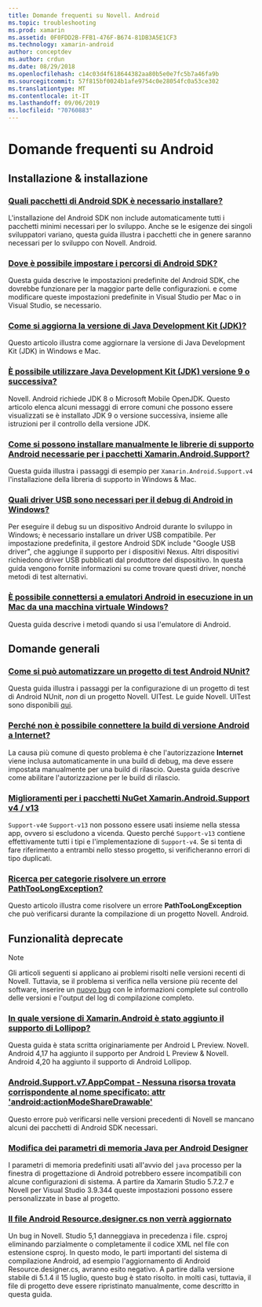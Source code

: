 ```yaml
---
title: Domande frequenti su Novell. Android
ms.topic: troubleshooting
ms.prod: xamarin
ms.assetid: 0F0FDD2B-FFB1-476F-B674-81DB3A5E1CF3
ms.technology: xamarin-android
author: conceptdev
ms.author: crdun
ms.date: 08/29/2018
ms.openlocfilehash: c14c03d4f618644382aa80b5e0e7fc5b7a46fa9b
ms.sourcegitcommit: 57f815bf0024b1afe9754c0e28054fc0a53ce302
ms.translationtype: MT
ms.contentlocale: it-IT
ms.lasthandoff: 09/06/2019
ms.locfileid: "70760883"
---
```

# <a name="android-frequently-asked-questions"></a>Domande frequenti su Android

## <a name="installation--setup"></a>Installazione & installazione

### <a name="which-android-sdk-packages-should-i-installinstall-android-sdk-packagesmd"></a>[Quali pacchetti di Android SDK è necessario installare?](install-android-sdk-packages.md)

L'installazione del Android SDK non include automaticamente tutti i pacchetti minimi necessari per lo sviluppo. Anche se le esigenze dei singoli sviluppatori variano, questa guida illustra i pacchetti che in genere saranno necessari per lo sviluppo con Novell. Android.

### <a name="where-can-i-set-my-android-sdk-locationsandroid-sdk-locationmd"></a>[Dove è possibile impostare i percorsi di Android SDK?](android-sdk-location.md)

Questa guida descrive le impostazioni predefinite del Android SDK, che dovrebbe funzionare per la maggior parte delle configurazioni. e come modificare queste impostazioni predefinite in Visual Studio per Mac o in Visual Studio, se necessario.

### <a name="how-do-i-update-the-java-development-kit-jdk-versionupdate-jdkmd"></a>[Come si aggiorna la versione di Java Development Kit (JDK)?](update-jdk.md)

Questo articolo illustra come aggiornare la versione di Java Development Kit (JDK) in Windows e Mac.

### <a name="can-i-use-java-development-kit-jdk-version-9-or-laterjdk9-errorsmd"></a>[È possibile utilizzare Java Development Kit (JDK) versione 9 o successiva?](jdk9-errors.md)

Novell. Android richiede JDK 8 o Microsoft Mobile OpenJDK. Questo articolo elenca alcuni messaggi di errore comuni che possono essere visualizzati se è installato JDK 9 o versione successiva, insieme alle istruzioni per il controllo della versione JDK.

### <a name="how-can-i-manually-install-the-android-support-libraries-required-by-the-xamarinandroidsupport-packagesinstall-android-support-librarymd"></a>[Come si possono installare manualmente le librerie di supporto Android necessarie per i pacchetti Xamarin.Android.Support?](install-android-support-library.md)

Questa guida illustra i passaggi di esempio per `Xamarin.Android.Support.v4` l'installazione della libreria di supporto in Windows & Mac.

### <a name="what-usb-drivers-do-i-need-to-debug-android-on-windowsandroid-drivers-debug-windowsmd"></a>[Quali driver USB sono necessari per il debug di Android in Windows?](android-drivers-debug-windows.md)

Per eseguire il debug su un dispositivo Android durante lo sviluppo in Windows; è necessario installare un driver USB compatibile. Per impostazione predefinita, il gestore Android SDK include "Google USB driver", che aggiunge il supporto per i dispositivi Nexus.
Altri dispositivi richiedono driver USB pubblicati dal produttore del dispositivo. In questa guida vengono fornite informazioni su come trovare questi driver, nonché metodi di test alternativi.

### <a name="is-it-possible-to-connect-to-android-emulators-running-on-a-mac-from-a-windows-vmconnect-android-emulator-mac-windowsmd"></a>[È possibile connettersi a emulatori Android in esecuzione in un Mac da una macchina virtuale Windows?](connect-android-emulator-mac-windows.md)

Questa guida descrive i metodi quando si usa l'emulatore di Android.

## <a name="general-questions"></a>Domande generali

### <a name="how-do-i-automate-an-android-nunit-test-projectautomate-android-nunit-testmd"></a>[Come si può automatizzare un progetto di test Android NUnit?](automate-android-nunit-test.md)

Questa guida illustra i passaggi per la configurazione di un progetto di test di Android NUnit, _non_ di un progetto Novell. UITest. Le guide Novell. UITest sono disponibili [qui](https://docs.microsoft.com/appcenter/test-cloud/preparing-for-upload/uitest).

### <a name="why-cant-my-android-release-build-connect-to-the-internetandroid-internetmd"></a>[Perché non è possibile connettere la build di versione Android a Internet?](android-internet.md)

La causa più comune di questo problema è che l'autorizzazione **Internet** viene inclusa automaticamente in una build di debug, ma deve essere impostata manualmente per una build di rilascio. Questa guida descrive come abilitare l'autorizzazione per le build di rilascio.

### <a name="smarter-xamarin-android-support-v4--v13-nuget-packagesandroid-support-v4v13-librariesmd"></a>[Miglioramenti per i pacchetti NuGet Xamarin.Android.Support v4 / v13](android-support-v4v13-libraries.md)

`Support-v4`e `Support-v13` non possono essere usati insieme nella stessa app, ovvero si escludono a vicenda. Questo perché `Support-v13` contiene effettivamente tutti i tipi e l'implementazione di `Support-v4`. Se si tenta di fare riferimento a entrambi nello stesso progetto, si verificheranno errori di tipo duplicati.

### <a name="how-do-i-resolve-a-pathtoolongexception-errorpath-too-long-exceptionmd"></a>[Ricerca per categorie risolvere un errore PathTooLongException?](path-too-long-exception.md)

Questo articolo illustra come risolvere un errore **PathTooLongException** che può verificarsi durante la compilazione di un progetto Novell. Android.

## <a name="deprecated"></a>Funzionalità deprecate

> [!NOTE]
> Gli articoli seguenti si applicano ai problemi risolti nelle versioni recenti di Novell. Tuttavia, se il problema si verifica nella versione più recente del software, inserire un [nuovo bug](~/cross-platform/troubleshooting/questions/howto-file-bug.md) con le informazioni complete sul controllo delle versioni e l'output del log di compilazione completo.

### <a name="what-version-of-xamarinandroid-added-lollipop-supportxa-lollipopmd"></a>[In quale versione di Xamarin.Android è stato aggiunto il supporto di Lollipop?](xa-lollipop.md)

Questa guida è stata scritta originariamente per Android L Preview. Novell. Android 4,17 ha aggiunto il supporto per Android L Preview & Novell. Android 4,20 ha aggiunto il supporto di Android Lollipop.

### <a name="androidsupportv7appcompat---no-resource-found-that-matches-the-given-name-attr-androidactionmodesharedrawablemissing-action-mode-share-drawablemd"></a>[Android.Support.v7.AppCompat - Nessuna risorsa trovata corrispondente al nome specificato: attr 'android:actionModeShareDrawable'](missing-action-mode-share-drawable.md)

Questo errore può verificarsi nelle versioni precedenti di Novell se mancano alcuni dei pacchetti di Android SDK necessari.

### <a name="adjusting-java-memory-parameters-for-the-android-designerandroid-designer-java-memorymd"></a>[Modifica dei parametri di memoria Java per Android Designer](android-designer-java-memory.md)

I parametri di memoria predefiniti usati all'avvio del `java` processo per la finestra di progettazione di Android potrebbero essere incompatibili con alcune configurazioni di sistema. A partire da Xamarin Studio 5.7.2.7 e Novell per Visual Studio 3.9.344 queste impostazioni possono essere personalizzate in base al progetto.

### <a name="my-android-resourcedesignercs-file-will-not-updateresource-designer-wont-updatemd"></a>[Il file Android Resource.designer.cs non verrà aggiornato](resource-designer-wont-update.md)

Un bug in Novell. Studio 5,1 danneggiava in precedenza i file. csproj eliminando parzialmente o completamente il codice XML nel file con estensione csproj. In questo modo, le parti importanti del sistema di compilazione Android, ad esempio l'aggiornamento di Android Resource.designer.cs, avranno esito negativo. A partire dalla versione stabile di 5.1.4 il 15 luglio, questo bug è stato risolto. in molti casi, tuttavia, il file di progetto deve essere ripristinato manualmente, come descritto in questa guida.
